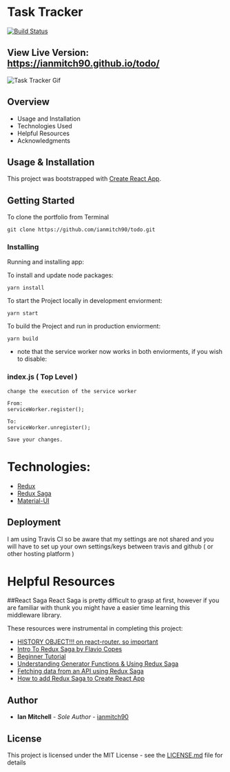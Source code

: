 # Task Tracker 
[![Build Status](https://travis-ci.org/ianmitch90/todo.svg?branch=master)](https://travis-ci.org/ianmitch90/todo)
## View Live Version: https://ianmitch90.github.io/todo/

![Task Tracker Gif](https://thumbs.gfycat.com/ImmediateRaggedEuropeanfiresalamander-size_restricted.gif)

## Overview

* Usage and Installation
* Technologies Used
* Helpful Resources
* Acknowledgments

## Usage & Installation

This project was bootstrapped with [Create React App](https://github.com/facebook/create-react-app).

## Getting Started

To clone the portfolio from Terminal

```
git clone https://github.com/ianmitch90/todo.git
```
### Installing

Running and installing app:

To install and update node packages:

```
yarn install
```

To start the Project locally in development enviorment:
```
yarn start
```

To build the Project and run in production enviorment:
```
yarn build
```
* note that the service worker now works in both enviorments, if you wish to disable:

### index.js ( Top Level )
```
change the execution of the service worker

From:
serviceWorker.register();

To:
serviceWorker.unregister();

Save your changes.
```
# Technologies:
* [Redux](https://redux.js.org/)
* [Redux Saga](https://redux-saga.js.org/)
* [Material-UI](https://material-ui.com/)

## Deployment

I am using Travis CI so be aware that my settings are not shared and you will have to set up your own settings/keys between travis and github ( or other hosting platform )

# Helpful Resources
##React Saga
React Saga is pretty difficult to grasp at first, however if you are familiar with thunk you might have a easier time learning this middleware library.

These resources were instrumental in completing this project:

* [HISTORY OBJECT!!! on react-router. so important](https://github.com/ReactTraining/react-router/blob/master/packages/react-router/docs/api/history.md)
* [Intro To Redux Saga by Flavio Copes](https://flaviocopes.com/redux-saga/)
* [Beginner Tutorial](https://redux-saga.js.org/docs/introduction/BeginnerTutorial.html)
* [Understanding Generator Functions & Using Redux Saga](https://www.youtube.com/watch?v=o3A9EvMspig)
* [Fetching data from an API using Redux Saga](https://www.youtube.com/watch?v=jQ4YD7Ip6T4)
* [How to add Redux Saga to Create React App](https://www.youtube.com/watch?v=Bq_Hkj-G-4c)

## Author

* **Ian Mitchell** - *Sole Author* - [ianmitch90](https://github.com/ianmitch90)

## License

This project is licensed under the MIT License - see the [LICENSE.md](LICENSE.md) file for details
